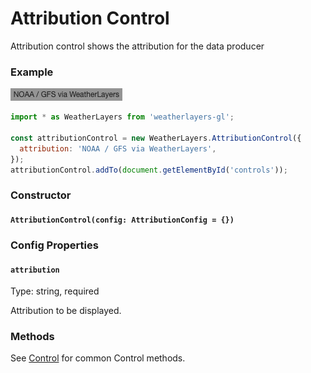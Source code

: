 # Attribution Control

Attribution control shows the attribution for the data producer

### Example

![Attribution Control](../../.gitbook/assets/attribution-control.png)

```javascript
import * as WeatherLayers from 'weatherlayers-gl';

const attributionControl = new WeatherLayers.AttributionControl({
  attribution: 'NOAA / GFS via WeatherLayers',
});
attributionControl.addTo(document.getElementById('controls'));
```

### Constructor

#### `AttributionControl(config: AttributionConfig = {})`

### Config Properties

#### `attribution`

Type: string, required

Attribution to be displayed.

### Methods

See [Control](control.md) for common Control methods.


